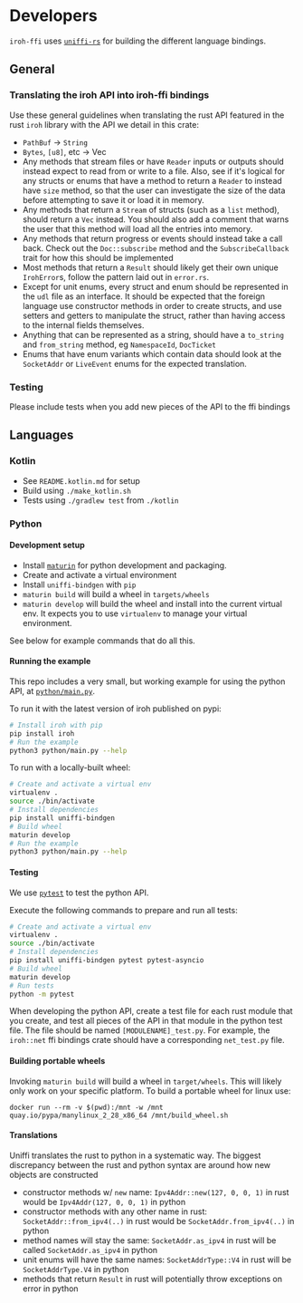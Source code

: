 # Developers

`iroh-ffi` uses [`uniffi-rs`](https://mozilla.github.io/uniffi-rs/) for building the different language bindings.

## General

### Translating the iroh API into iroh-ffi bindings

Use these general guidelines when translating the rust API featured in the rust
`iroh` library with the API we detail in this crate:
- `PathBuf` -> `String`
- `Bytes`, `[u8]`, etc -> Vec<u8>
- Any methods that stream files or have `Reader` inputs or outputs should instead expect to read from or write to a file. Also, see if it's logical for any structs or enums that have a method to return a `Reader` to instead have `size` method, so that the user can investigate the size of the data before attempting to save it or load it in memory.
- Any methods that return a `Stream` of structs (such as a `list` method), should return a `Vec` instead. You should also add a comment that warns the user that this method will load all the entries into memory.
- Any methods that return progress or events should instead take a call back. Check out the `Doc::subscribe` method and the `SubscribeCallback` trait for how this should be implemented
- Most methods that return a `Result` should likely get their own unique `IrohError`s, follow the pattern laid out in `error.rs`.
- Except for unit enums, every struct and enum should be represented in the `udl` file as an interface. It should be expected that the foreign language use constructor methods in order to create structs, and use setters and getters to manipulate the struct, rather than having access to the internal fields themselves.
- Anything that can be represented as a string, should have a `to_string` and `from_string` method, eg `NamespaceId`, `DocTicket`
- Enums that have enum variants which contain data should look at the `SocketAddr` or `LiveEvent` enums for the expected translation.

### Testing

Please include tests when you add new pieces of the API to the ffi bindings

## Languages

### Kotlin

- See `README.kotlin.md` for setup
- Build using `./make_kotlin.sh`
- Tests using `./gradlew test` from `./kotlin`

### Python

#### Development setup

- Install [`maturin`](https://www.maturin.rs/installation) for python development and packaging.
- Create and activate a virtual environment
- Install `uniffi-bindgen` with `pip`
- `maturin build` will build a wheel in `targets/wheels`
- `maturin develop` will build the wheel and install into the current virtual env. It expects you to use `virtualenv` to manage your virtual environment.

See below for example commands that do all this.

#### Running the example

This repo includes a very small, but working example for using the python API, at [`python/main.py`](python/main.py).

To run it with the latest version of iroh published on pypi:

```sh
# Install iroh with pip
pip install iroh
# Run the example
python3 python/main.py --help
```

To run with a locally-built wheel:

```sh
# Create and activate a virtual env
virtualenv .
source ./bin/activate
# Install dependencies
pip install uniffi-bindgen
# Build wheel
maturin develop
# Run the example
python3 python/main.py --help

```

#### Testing

We use [`pytest`](https://docs.pytest.org/en/7.1.x/contents.html) to test the python API.

Execute the following commands to prepare and run all tests:
```sh
# Create and activate a virtual env
virtualenv .
source ./bin/activate
# Install dependencies
pip install uniffi-bindgen pytest pytest-asyncio
# Build wheel
maturin develop
# Run tests
python -m pytest
```

When developing the python API, create a test file for each rust module that you create, and test all pieces of the API in that module in the python test file. The file should be named `[MODULENAME]_test.py`.
For example, the `iroh::net` ffi bindings crate should have a corresponding `net_test.py` file.

#### Building portable wheels

Invoking `maturin build` will build a wheel in `target/wheels`.  This
will likely only work on your specific platform. To build a portable
wheel for linux use:

```
docker run --rm -v $(pwd):/mnt -w /mnt quay.io/pypa/manylinux_2_28_x86_64 /mnt/build_wheel.sh
```

#### Translations

Uniffi translates the rust to python in a systematic way. The biggest discrepancy between the rust and python syntax are around how new objects are constructed

- constructor methods w/ `new` name:
    `Ipv4Addr::new(127, 0, 0, 1)` in rust would be `Ipv4Addr(127, 0, 0, 1)` in python
- constructor methods with any other name in rust:
    `SocketAddr::from_ipv4(..)` in rust would be `SocketAddr.from_ipv4(..)` in python
- method names will stay the same:
     `SocketAddr.as_ipv4` in rust will be called `SocketAddr.as_ipv4` in python
- unit enums will have the same names:
    `SocketAddrType::V4` in rust will be `SocketAddrType.V4` in python
- methods that return `Result` in rust will potentially throw exceptions on error in python
